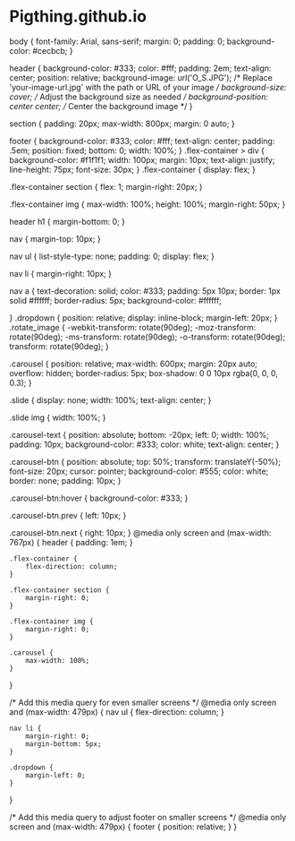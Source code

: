 # Pigthing.github.io
body {
    font-family: Arial, sans-serif;
    margin: 0;
    padding: 0;
    background-color: #cecbcb;
}

header {
    background-color: #333;
    color: #fff;
    padding: 2em;
    text-align: center;
    position: relative;
    background-image: url('O_S.JPG'); /* Replace 'your-image-url.jpg' with the path or URL of your image */
    background-size: cover; /* Adjust the background size as needed */
    background-position: center center; /* Center the background image */
}

section {
    padding: 20px;
    max-width: 800px;
    margin: 0 auto;
}

footer {
    background-color: #333;
    color: #fff;
    text-align: center;
    padding: .5em;
    position: fixed;
    bottom: 0;
    width: 100%;
}
.flex-container > div {
    background-color: #f1f1f1;
    width: 100px;
    margin: 10px;
    text-align: justify;
    line-height: 75px;
    font-size: 30px;
}
.flex-container {
    display: flex;
}

.flex-container section {
    flex: 1;
    margin-right: 20px;
}

.flex-container img {
    max-width: 100%;
    height: 100%;
    margin-right: 50px;
}

header h1 {
    margin-bottom: 0;
}

nav {
    margin-top: 10px;
}

nav ul {
    list-style-type: none;
    padding: 0;
    display: flex;
}

nav li {
    margin-right: 10px;
}

nav a {
    text-decoration: solid;
    color: #333;
    padding: 5px 10px;
    border: 1px solid #ffffff;
    border-radius: 5px;
    background-color: #ffffff;

}
.dropdown {
    position: relative;
    display: inline-block;
    margin-left: 20px;
}
.rotate_image {
    -webkit-transform: rotate(90deg);
    -moz-transform: rotate(90deg);
    -ms-transform: rotate(90deg);
    -o-transform: rotate(90deg);
    transform: rotate(90deg);
}

.carousel {
    position: relative;
    max-width: 600px;
    margin: 20px auto;
    overflow: hidden;
    border-radius: 5px;
    box-shadow: 0 0 10px rgba(0, 0, 0, 0.3);
}

.slide {
    display: none;
    width: 100%;
    text-align: center;
}

.slide img {
    width: 100%;
}

.carousel-text {
    position: absolute;
    bottom: -20px;
    left: 0;
    width: 100%;
    padding: 10px;
    background-color: #333;
    color: white;
    text-align: center;
}

.carousel-btn {
    position: absolute;
    top: 50%;
    transform: translateY(-50%);
    font-size: 20px;
    cursor: pointer;
    background-color: #555;
    color: white;
    border: none;
    padding: 10px;
}

.carousel-btn:hover {
    background-color: #333;
}

.carousel-btn.prev {
    left: 10px;
}

.carousel-btn.next {
    right: 10px;
}
@media only screen and (max-width: 767px) {
    header {
        padding: 1em;
    }

    .flex-container {
        flex-direction: column;
    }

    .flex-container section {
        margin-right: 0;
    }

    .flex-container img {
        margin-right: 0;
    }

    .carousel {
        max-width: 100%;
    }
}

/* Add this media query for even smaller screens */
@media only screen and (max-width: 479px) {
    nav ul {
        flex-direction: column;
    }

    nav li {
        margin-right: 0;
        margin-bottom: 5px;
    }

    .dropdown {
        margin-left: 0;
    }
}

/* Add this media query to adjust footer on smaller screens */
@media only screen and (max-width: 479px) {
    footer {
        position: relative;
    }
}
